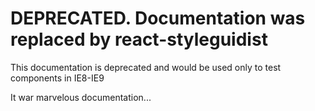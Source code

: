 # DEPRECATED. Documentation was replaced by react-styleguidist

This documentation is deprecated and would be used only to test components
in IE8-IE9

It war marvelous documentation...
